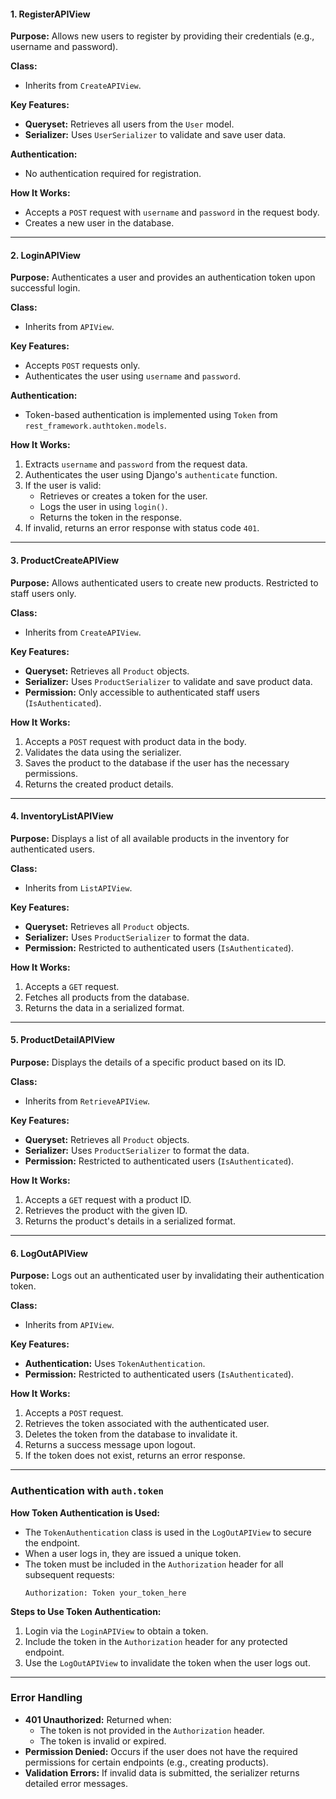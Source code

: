 #### **1. RegisterAPIView**
**Purpose:**
Allows new users to register by providing their credentials (e.g., username and password).

**Class:**
- Inherits from `CreateAPIView`.

**Key Features:**
- **Queryset:** Retrieves all users from the `User` model.
- **Serializer:** Uses `UserSerializer` to validate and save user data.

**Authentication:**
- No authentication required for registration.

**How It Works:**
- Accepts a `POST` request with `username` and `password` in the request body.
- Creates a new user in the database.

---

#### **2. LoginAPIView**
**Purpose:**
Authenticates a user and provides an authentication token upon successful login.

**Class:**
- Inherits from `APIView`.

**Key Features:**
- Accepts `POST` requests only.
- Authenticates the user using `username` and `password`.

**Authentication:**
- Token-based authentication is implemented using `Token` from `rest_framework.authtoken.models`.

**How It Works:**
1. Extracts `username` and `password` from the request data.
2. Authenticates the user using Django's `authenticate` function.
3. If the user is valid:
   - Retrieves or creates a token for the user.
   - Logs the user in using `login()`.
   - Returns the token in the response.
4. If invalid, returns an error response with status code `401`.

---

#### **3. ProductCreateAPIView**
**Purpose:**
Allows authenticated users to create new products. Restricted to staff users only.

**Class:**
- Inherits from `CreateAPIView`.

**Key Features:**
- **Queryset:** Retrieves all `Product` objects.
- **Serializer:** Uses `ProductSerializer` to validate and save product data.
- **Permission:** Only accessible to authenticated staff users (`IsAuthenticated`).

**How It Works:**
1. Accepts a `POST` request with product data in the body.
2. Validates the data using the serializer.
3. Saves the product to the database if the user has the necessary permissions.
4. Returns the created product details.

---

#### **4. InventoryListAPIView**
**Purpose:**
Displays a list of all available products in the inventory for authenticated users.

**Class:**
- Inherits from `ListAPIView`.

**Key Features:**
- **Queryset:** Retrieves all `Product` objects.
- **Serializer:** Uses `ProductSerializer` to format the data.
- **Permission:** Restricted to authenticated users (`IsAuthenticated`).

**How It Works:**
1. Accepts a `GET` request.
2. Fetches all products from the database.
3. Returns the data in a serialized format.

---

#### **5. ProductDetailAPIView**
**Purpose:**
Displays the details of a specific product based on its ID.

**Class:**
- Inherits from `RetrieveAPIView`.

**Key Features:**
- **Queryset:** Retrieves all `Product` objects.
- **Serializer:** Uses `ProductSerializer` to format the data.
- **Permission:** Restricted to authenticated users (`IsAuthenticated`).

**How It Works:**
1. Accepts a `GET` request with a product ID.
2. Retrieves the product with the given ID.
3. Returns the product's details in a serialized format.

---

#### **6. LogOutAPIView**
**Purpose:**
Logs out an authenticated user by invalidating their authentication token.

**Class:**
- Inherits from `APIView`.

**Key Features:**
- **Authentication:** Uses `TokenAuthentication`.
- **Permission:** Restricted to authenticated users (`IsAuthenticated`).

**How It Works:**
1. Accepts a `POST` request.
2. Retrieves the token associated with the authenticated user.
3. Deletes the token from the database to invalidate it.
4. Returns a success message upon logout.
5. If the token does not exist, returns an error response.

---

### **Authentication with `auth.token`**

**How Token Authentication is Used:**
- The `TokenAuthentication` class is used in the `LogOutAPIView` to secure the endpoint.
- When a user logs in, they are issued a unique token.
- The token must be included in the `Authorization` header for all subsequent requests:
  ```
  Authorization: Token your_token_here
  ```

**Steps to Use Token Authentication:**
1. Login via the `LoginAPIView` to obtain a token.
2. Include the token in the `Authorization` header for any protected endpoint.
3. Use the `LogOutAPIView` to invalidate the token when the user logs out.

---

### **Error Handling**
- **401 Unauthorized:** Returned when:
  - The token is not provided in the `Authorization` header.
  - The token is invalid or expired.
- **Permission Denied:** Occurs if the user does not have the required permissions for certain endpoints (e.g., creating products).
- **Validation Errors:** If invalid data is submitted, the serializer returns detailed error messages.


